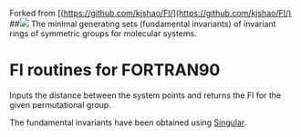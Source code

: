 Forked from [(https://github.com/kjshao/FI/](https://github.com/kjshao/FI/)
##![](https://github.com/kjshao/FI/raw/master/icon_fi.png)
The minimal generating sets (fundamental invariants) of invariant rings of symmetric groups for molecular systems.


# FI routines for FORTRAN90

Inputs the distance between the system points and returns the FI for the given 
permutational group.

The fundamental invariants have been obtained using 
[Singular](https://www.singular.uni-kl.de/).
